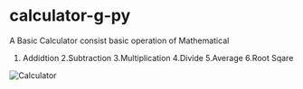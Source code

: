 # calculator-g-py
A Basic Calculator consist basic operation of Mathematical
1. Addidtion
2.Subtraction
3.Multiplication
4.Divide
5.Average
6.Root Sqare



![Calculator](https://user-images.githubusercontent.com/71262550/153018743-9936454c-5d34-4eb1-94fd-2e086a4609b1.gif)
